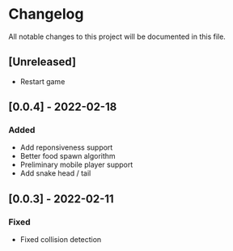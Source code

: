 # Changelog
All notable changes to this project will be documented in this file.

## [Unreleased]
- Restart game

## [0.0.4] - 2022-02-18
### Added
- Add reponsiveness support
- Better food spawn algorithm
- Preliminary mobile player support
- Add snake head / tail

## [0.0.3] - 2022-02-11
### Fixed
- Fixed collision detection